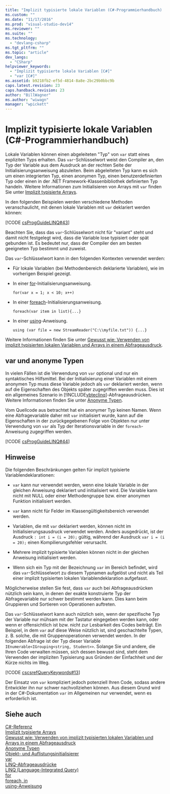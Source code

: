```yaml
---
title: "Implizit typisierte lokale Variablen (C#-Programmierhandbuch) | Microsoft Docs"
ms.custom: ""
ms.date: "11/17/2016"
ms.prod: "visual-studio-dev14"
ms.reviewer: ""
ms.suite: ""
ms.technology: 
  - "devlang-csharp"
ms.tgt_pltfrm: ""
ms.topic: "article"
dev_langs: 
  - "CSharp"
helpviewer_keywords: 
  - "Implizit typisierte lokale Variablen [C#]"
  - "var [C#]"
ms.assetid: b9218fb2-ef5d-4814-8a8e-2bc29b0bbc9b
caps.latest.revision: 23
caps.handback.revision: 23
author: "BillWagner"
ms.author: "wiwagn"
manager: "wpickett"
---
```

# Implizit typisierte lokale Variablen (C#-Programmierhandbuch)
Lokale Variablen können einen abgeleiteten "Typ" von `var` statt eines expliziten Typs erhalten.  Das `var`\-Schlüsselwort weist den Compiler an, den Typ der Variable aus dem Ausdruck an der rechten Seite der Initialisierungsanweisung abzuleiten.  Beim abgeleiteten Typ kann es sich um einen integrierten Typ, einen anonymen Typ, einen benutzerdefinierten Typ oder einen in der .NET Framework\-Klassenbibliothek definierten Typ handeln.  Weitere Informationen zum Initialisieren von Arrays mit `var` finden Sie unter [Implizit typisierte Arrays](../../../csharp/programming-guide/arrays/implicitly-typed-arrays.md).  
  
 In den folgenden Beispielen werden verschiedene Methoden veranschaulicht, mit denen lokale Variablen mit `var` deklariert werden können:  
  
 [!CODE [csProgGuideLINQ#43](../CodeSnippet/VS_Snippets_VBCSharp/csProgGuideLINQ#43)]  
  
 Beachten Sie, dass das `var`\-Schlüsselwort nicht für "variant" steht und damit nicht festgelegt wird, dass die Variable lose typisiert oder spät gebunden ist.  Es bedeutet nur, dass der Compiler den am besten geeigneten Typ bestimmt und zuweist.  
  
 Das `var`\-Schlüsselwort kann in den folgenden Kontexten verwendet werden:  
  
-   Für lokale Variablen \(bei Methodenbereich deklarierte Variablen\), wie im vorherigen Beispiel gezeigt.  
  
-   In einer [for](../../../csharp/language-reference/keywords/for.md)\-Initialisierungsanweisung.  
  
    ```  
    for(var x = 1; x < 10; x++)  
    ```  
  
-   In einer [foreach](../../../csharp/language-reference/keywords/foreach-in.md)\-Initialisierungsanweisung.  
  
    ```  
    foreach(var item in list){...}  
    ```  
  
-   In einer [using](../../../csharp/language-reference/keywords/using-statement.md)\-Anweisung.  
  
    ```  
    using (var file = new StreamReader("C:\\myfile.txt")) {...}  
    ```  
  
 Weitere Informationen finden Sie unter [Gewusst wie: Verwenden von implizit typisierten lokalen Variablen und Arrays in einem Abfrageausdruck](../../../csharp/programming-guide/classes-and-structs/how-to-use-implicitly-typed-local-variables-and-arrays-in-a-query-expression.md).  
  
## var und anonyme Typen  
 In vielen Fällen ist die Verwendung von `var` optional und nur ein syntaktisches Hilfsmittel.  Bei der Initialisierung einer Variablen mit einem anonymen Typ muss diese Variable jedoch als `var` deklariert werden, wenn auf die Eigenschaften des Objekts später zugegriffen werden muss.  Dies ist ein allgemeines Szenario in [!INCLUDE[vbteclinq](../../../csharp/includes/vbteclinq_md.md)]\-Abfrageausdrücken.  Weitere Informationen finden Sie unter [Anonyme Typen](../../../csharp/programming-guide/classes-and-structs/anonymous-types.md).  
  
 Vom Quellcode aus betrachtet hat ein anonymer Typ keinen Namen.  Wenn eine Abfragevariable daher mit `var` initialisiert wurde, kann auf die Eigenschaften in der zurückgegebenen Folge von Objekten nur unter Verwendung von `var` als Typ der Iterationsvariable in der `foreach`\-Anweisung zugegriffen werden.  
  
 [!CODE [csProgGuideLINQ#44](../CodeSnippet/VS_Snippets_VBCSharp/csProgGuideLINQ#44)]  
  
## Hinweise  
 Die folgenden Beschränkungen gelten für implizit typisierte Variablendeklarationen:  
  
-   `var` kann nur verwendet werden, wenn eine lokale Variable in der gleichen Anweisung deklariert und initialisiert wird. Die Variable kann nicht mit NULL oder einer Methodengruppe bzw. einer anonymen Funktion initialisiert werden.  
  
-   `var` kann nicht für Felder im Klassengültigkeitsbereich verwendet werden.  
  
-   Variablen, die mit `var` deklariert werden, können nicht im Initialisierungsausdruck verwendet werden.  Anders ausgedrückt, ist der Ausdruck `: int i = (i = 20);` gültig, während der Ausdruck `var i = (i = 20);` einen Kompilierungsfehler verursacht.  
  
-   Mehrere implizit typisierte Variablen können nicht in der gleichen Anweisung initialisiert werden.  
  
-   Wenn sich ein Typ mit der Bezeichnung `var` im Bereich befindet, wird das `var`\-Schlüsselwort zu diesem Typnamen aufgelöst und nicht als Teil einer implizit typisierten lokalen Variablendeklaration aufgefasst.  
  
 Möglicherweise stellen Sie fest, dass `var` auch bei Abfrageausdrücken nützlich sein kann, in denen der exakte konstruierte Typ der Abfragevariable nur schwer bestimmt werden kann.  Dies kann beim Gruppieren und Sortieren von Operationen auftreten.  
  
 Das `var`\-Schlüsselwort kann auch nützlich sein, wenn der spezifische Typ der Variable nur mühsam mit der Tastatur eingegeben werden kann, oder wenn er offensichtlich ist bzw. nicht zur Lesbarkeit des Codes beiträgt.  Ein Beispiel, in dem `var` auf diese Weise nützlich ist, sind geschachtelte Typen, z. B. solche, die mit Gruppenoperationen verwendet werden.  In der folgenden Abfrage ist der Typ dieser Variable `IEnumerable<IGrouping<string, Student>>`.  Solange Sie und andere, die Ihren Code verwalten müssen, sich dessen bewusst sind, steht dem Verwenden der impliziten Typisierung aus Gründen der Einfachheit und der Kürze nichts im Weg.  
  
 [!CODE [cscsrefQueryKeywords#13](../CodeSnippet/VS_Snippets_VBCSharp/CsCsrefQueryKeywords#13)]  
  
 Der Einsatz von `var` kompliziert jedoch potenziell Ihren Code, sodass andere Entwickler ihn nur schwer nachvollziehen können.  Aus diesem Grund wird in der C\#\-Dokumentation `var` im Allgemeinen nur verwendet, wenn es erforderlich ist.  
  
## Siehe auch  
 [C\#\-Referenz](../../../csharp/language-reference/index.md)   
 [Implizit typisierte Arrays](../../../csharp/programming-guide/arrays/implicitly-typed-arrays.md)   
 [Gewusst wie: Verwenden von implizit typisierten lokalen Variablen und Arrays in einem Abfrageausdruck](../../../csharp/programming-guide/classes-and-structs/how-to-use-implicitly-typed-local-variables-and-arrays-in-a-query-expression.md)   
 [Anonyme Typen](../../../csharp/programming-guide/classes-and-structs/anonymous-types.md)   
 [Objekt\- und Auflistungsinitialisierer](../../../csharp/programming-guide/classes-and-structs/object-and-collection-initializers.md)   
 [var](../../../csharp/language-reference/keywords/var.md)   
 [LINQ\-Abfrageausdrücke](../../../csharp/programming-guide/linq-query-expressions/index.md)   
 [LINQ \(Language\-Integrated Query\)](../Topic/LINQ%20\(Language-Integrated%20Query\).md)   
 [for](../../../csharp/language-reference/keywords/for.md)   
 [foreach, in](../../../csharp/language-reference/keywords/foreach-in.md)   
 [using\-Anweisung](../../../csharp/language-reference/keywords/using-statement.md)
